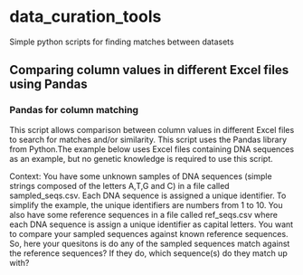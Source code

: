 # data_curation_tools
Simple python scripts for finding matches between datasets

## Comparing column values in different Excel files using Pandas

### Pandas for column matching
This script allows comparison between column values in different Excel files to search for matches and/or similarity. This script uses the Pandas library from Python.The example below uses Excel files containing DNA sequences as an example, but no genetic knowledge is required to use this script. 

Context: You have some unknown samples of DNA sequences (simple strings composed of the letters A,T,G and C) in a file called sampled_seqs.csv. Each DNA sequence is assigned a unique identifier. To simplify the example, the unique identifiers are numbers from 1 to 10. You also have some reference sequences in a file called ref_seqs.csv where each DNA sequence is assign a unique identifier as capital letters. You want to compare your sampled sequences against known reference sequences. So, here your quesitons is do any of the sampled sequences match against the reference sequences? If they do, which sequence(s) do they match up with?


